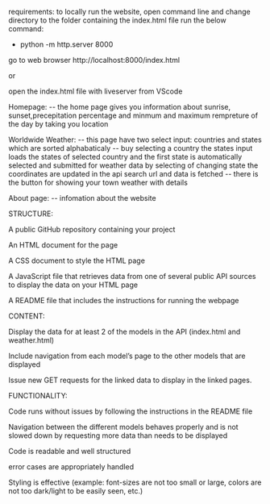 requirements:
to locally run the website,
open command line and change directory to the folder containing the index.html file
run the below command:

- python -m http.server 8000

go to web browser
http://localhost:8000/index.html

or

open the index.html file with liveserver from VScode

<!-- General Information about the app functionality: -->

Homepage:
-- the home page gives you information about sunrise, sunset,precepitation percentage and minmum and maximum rempreture of the day by taking you location

Worldwide Weather:
-- this page have two select input: countries and states which are sorted alphabaticaly
-- buy selecting a country the states input loads the states of selected country and the first state is automatically selected and submitted for weather data
by selecting of changing state the coordinates are updated in the api search url and data is fetched
-- there is the button for showing your town weather with details

About page:
-- infomation about the website

<!-- ============================================== -->

STRUCTURE:

A public GitHub repository containing your project

An HTML document for the page

A CSS document to style the HTML page

A JavaScript file that retrieves data from one of several public API sources to display the data on your HTML page

A README file that includes the instructions for running the webpage

CONTENT:

Display the data for at least 2 of the models in the API (index.html and weather.html)

Include navigation from each model’s page to the other models that are displayed

Issue new GET requests for the linked data to display in the linked pages.

FUNCTIONALITY:

Code runs without issues by following the instructions in the README file

Navigation between the different models behaves properly and is not slowed down by requesting more data than needs to be displayed

Code is readable and well structured

error cases are appropriately handled

Styling is effective (example: font-sizes are not too small or large, colors are not too dark/light to be easily seen, etc.)
